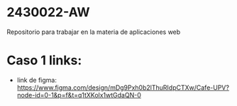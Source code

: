 # 2430022-AW
Repositorio para trabajar en la materia de aplicaciones web

# Caso 1 links: 
- link de figma: https://www.figma.com/design/mDg9Pxh0b2lThuRIdpCTXw/Cafe-UPV?node-id=0-1&p=f&t=q1tXKolx1wtGdaQN-0


